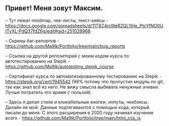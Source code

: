 ## Привет! Меня зовут Максим.

 – Тут лежат mindmap, чек-листы, текст-кейсы - https://docs.google.com/spreadsheets/d/11T8Z4rcWeRZQL1lHe_PtcYfNO0UtTyXL-PdQ37fdZ6g/edit#gid=251028968

 – Скрины баг-репортов - https://github.com/Ma9lk/Portfolio/tree/main/bug_reports

 – Cсылка на другой репозиторий с моим кодом курса по автотестированию на Stepik - https://github.com/Ma9lk/autotesting_stepik_course

 – Сертификат курса по автоматизированному тестированию на Stepik - https://stepik.org/cert/1945542 (98% потому что пропустил модуль по git, так как знал всё из него. Не вижу смысла выбивать ненужные ачивки. Лучше потратить это время с пользой).

 – Здесь я делал стили и кликабельные кнопки, инпуты, чекбоксы. Дизайн не мой. Данные подтягиваются с помощью кода, который писали до меня. С этого расширения в 2020 году начинал изучение всего - https://github.com/Ma9lk/Portfolio/tree/main/html_css_js

